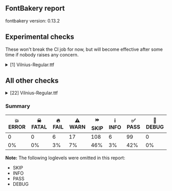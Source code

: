 ## FontBakery report

fontbakery version: 0.13.2





## Experimental checks

These won't break the CI job for now, but will become effective after some time if nobody raises any concern.


<details><summary>[1] Vilnius-Regular.ttf</summary>
<div>
<details>
    <summary>🔥 <b>FAIL</b> Check base characters have non-zero advance width. <a href="https://fontbakery.readthedocs.io/en/stable/fontbakery/checks/universal.html#base-has-width">base_has_width</a></summary>
    <div>







* 🔥 **FAIL** <p>The following glyphs had zero advance width:
- uniE005 (U+E005)</p>
<pre><code>- uniF4E0 (U+F4E0)

- uniF4EE (U+F4EE)

- uniF4EF (U+F4EF)

- uniF4F1 (U+F4F1)

- uniF4F2 (U+F4F2)
</code></pre>
 [code: zero-width-bases]



</div>
</details>
</div>
</details>




## All other checks



<details><summary>[22] Vilnius-Regular.ttf</summary>
<div>
<details>
    <summary>🔥 <b>FAIL</b> Name table records must not have trailing spaces. <a href="https://fontbakery.readthedocs.io/en/stable/fontbakery/checks/universal.html#name-trailing-spaces">name/trailing_spaces</a></summary>
    <div>







* 🔥 **FAIL** <p>Name table record with key = (3, 1, 1033, 19) has trailing spaces that must be removed: ' Выⷣрꙋкᲂва[...]моничᲂвъ .'</p>
 [code: trailing-space]



</div>
</details>

<details>
    <summary>🔥 <b>FAIL</b> Shapes languages in all GF glyphsets. <a href="https://fontbakery.readthedocs.io/en/stable/fontbakery/checks/googlefonts.html#googlefonts-glyphsets-shape-languages">googlefonts/glyphsets/shape_languages</a></summary>
    <div>







* 🔥 **FAIL** <p>GF_Phonetics_SinoExt glyphset:</p>
<table>
<thead>
<tr>
<th align="left">FAIL messages</th>
<th align="left">Languages</th>
</tr>
</thead>
<tbody>
<tr>
<td align="left">Mandatory orthography codepoints:</td>
<td align="left"></td>
</tr>
<tr>
<td align="left">The following base characters are missing from the font: Ҁ, џ, Ꙃ, Џ, ҁ, ꙃ</td>
<td align="left">cu_Cyrl (Church Slavic)</td>
</tr>
<tr>
<td align="left">Mandatory orthography codepoints:</td>
<td align="left"></td>
</tr>
<tr>
<td align="left">The following mark characters are missing from the font: ̧</td>
<td align="left">ca_Latn (Catalan), en_Latn (English), fr_Latn (French), pt_Latn (Portuguese) and sq_Latn (Albanian)</td>
</tr>
<tr>
<td align="left">Mandatory orthography codepoints:</td>
<td align="left"></td>
</tr>
<tr>
<td align="left">The following mark characters are missing from the font: ̌, ̊</td>
<td align="left">cs_Latn (Czech) and fi_Latn (Finnish)</td>
</tr>
<tr>
<td align="left">Mandatory orthography codepoints:</td>
<td align="left"></td>
</tr>
<tr>
<td align="left">The following mark characters are missing from the font: ̊</td>
<td align="left">da_Latn (Danish), nb_Latn (Norwegian Bokmål) and sv_Latn (Swedish)</td>
</tr>
<tr>
<td align="left">Mandatory orthography codepoints:</td>
<td align="left"></td>
</tr>
<tr>
<td align="left">The following base characters are missing from the font: ẞ</td>
<td align="left">de_Latn (German)</td>
</tr>
<tr>
<td align="left">Mandatory orthography codepoints:</td>
<td align="left"></td>
</tr>
<tr>
<td align="left">The following mark characters are missing from the font: ̌</td>
<td align="left">hr_Latn (Croatian) and sk_Latn (Slovak)</td>
</tr>
<tr>
<td align="left">Mandatory orthography codepoints:</td>
<td align="left"></td>
</tr>
<tr>
<td align="left">The following mark characters are missing from the font: ̨</td>
<td align="left">is_Latn (Icelandic) and pl_Latn (Polish)</td>
</tr>
<tr>
<td align="left">Mandatory orthography codepoints:</td>
<td align="left"></td>
</tr>
<tr>
<td align="left">The following mark characters are missing from the font: ̌, ̨</td>
<td align="left">lt_Latn (Lithuanian)</td>
</tr>
<tr>
<td align="left">Mandatory orthography codepoints:</td>
<td align="left"></td>
</tr>
<tr>
<td align="left">The following mark characters are missing from the font: ̧, ̌</td>
<td align="left">lv_Latn (Latvian)</td>
</tr>
<tr>
<td align="left">Mandatory orthography codepoints:</td>
<td align="left"></td>
</tr>
<tr>
<td align="left">Shaper didn't attach acutecomb to J when shaping the text 'ÍJ́'</td>
<td align="left"></td>
</tr>
<tr>
<td align="left">Shaper didn't attach acutecomb to j when shaping the text 'íj́'</td>
<td align="left">nl_Latn (Dutch)</td>
</tr>
<tr>
<td align="left">Mandatory orthography codepoints:</td>
<td align="left"></td>
</tr>
<tr>
<td align="left">The following base characters are missing from the font: Ș, Ț, ț, ș</td>
<td align="left"></td>
</tr>
<tr>
<td align="left">The following mark characters are missing from the font: ̦, ̧</td>
<td align="left">ro_Latn (Romanian)</td>
</tr>
<tr>
<td align="left">Mandatory orthography codepoints:</td>
<td align="left"></td>
</tr>
<tr>
<td align="left">The following mark characters are missing from the font: ̦, ̧</td>
<td align="left">tr_Latn (Turkish)</td>
</tr>
</tbody>
</table>
 [code: failed-language-shaping]



* ⚠️ **WARN** <p>GF_Phonetics_SinoExt glyphset:</p>
<table>
<thead>
<tr>
<th align="left">WARN messages</th>
<th align="left">Languages</th>
</tr>
</thead>
<tbody>
<tr>
<td align="left">Auxiliary orthography codepoints:</td>
<td align="left"></td>
</tr>
<tr>
<td align="left">The following auxiliary characters are missing from the font: Ǧ</td>
<td align="left"></td>
</tr>
<tr>
<td align="left">The following auxiliary characters are missing from the font: Ǥ</td>
<td align="left"></td>
</tr>
<tr>
<td align="left">The following auxiliary characters are missing from the font: Ȟ</td>
<td align="left"></td>
</tr>
<tr>
<td align="left">The following auxiliary characters are missing from the font: Ǩ</td>
<td align="left"></td>
</tr>
<tr>
<td align="left">The following auxiliary characters are missing from the font: Ș</td>
<td align="left"></td>
</tr>
<tr>
<td align="left">The following auxiliary characters are missing from the font: ẞ</td>
<td align="left"></td>
</tr>
<tr>
<td align="left">The following auxiliary characters are missing from the font: Ț</td>
<td align="left"></td>
</tr>
<tr>
<td align="left">The following auxiliary characters are missing from the font: Ʒ</td>
<td align="left"></td>
</tr>
<tr>
<td align="left">The following auxiliary characters are missing from the font: Ǯ</td>
<td align="left"></td>
</tr>
<tr>
<td align="left">The following auxiliary characters are missing from the font: ǧ</td>
<td align="left"></td>
</tr>
<tr>
<td align="left">The following auxiliary characters are missing from the font: ǥ</td>
<td align="left"></td>
</tr>
<tr>
<td align="left">The following auxiliary characters are missing from the font: ȟ</td>
<td align="left"></td>
</tr>
<tr>
<td align="left">The following auxiliary characters are missing from the font: ǩ</td>
<td align="left"></td>
</tr>
<tr>
<td align="left">The following auxiliary characters are missing from the font: ș</td>
<td align="left"></td>
</tr>
<tr>
<td align="left">The following auxiliary characters are missing from the font: ț</td>
<td align="left"></td>
</tr>
<tr>
<td align="left">The following auxiliary characters are missing from the font: ʒ</td>
<td align="left"></td>
</tr>
<tr>
<td align="left">The following auxiliary characters are missing from the font: ǯ</td>
<td align="left">fi_Latn (Finnish)</td>
</tr>
<tr>
<td align="left">Auxiliary orthography codepoints:</td>
<td align="left"></td>
</tr>
<tr>
<td align="left">The following auxiliary characters are missing from the font: ẞ</td>
<td align="left"></td>
</tr>
<tr>
<td align="left">The following auxiliary characters are missing from the font: Ǔ</td>
<td align="left"></td>
</tr>
<tr>
<td align="left">The following auxiliary characters are missing from the font: ǔ</td>
<td align="left">fr_Latn (French)</td>
</tr>
<tr>
<td align="left">Auxiliary orthography codepoints:</td>
<td align="left"></td>
</tr>
<tr>
<td align="left">The following auxiliary characters are missing from the font: ẞ</td>
<td align="left">it_Latn (Italian), pl_Latn (Polish) and tr_Latn (Turkish)</td>
</tr>
<tr>
<td align="left">Auxiliary orthography codepoints:</td>
<td align="left"></td>
</tr>
<tr>
<td align="left">Shaper didn't attach acutecomb to Aogonek when shaping the text 'Ą́'</td>
<td align="left"></td>
</tr>
<tr>
<td align="left">Shaper didn't attach tildecomb to Aogonek when shaping the text 'Ą̃'</td>
<td align="left"></td>
</tr>
<tr>
<td align="left">Shaper didn't attach acutecomb to Eogonek when shaping the text 'Ę́'</td>
<td align="left"></td>
</tr>
<tr>
<td align="left">Shaper didn't attach tildecomb to Eogonek when shaping the text 'Ę̃'</td>
<td align="left"></td>
</tr>
<tr>
<td align="left">Shaper didn't attach acutecomb to Edotaccent when shaping the text 'Ė́'</td>
<td align="left"></td>
</tr>
<tr>
<td align="left">Shaper didn't attach tildecomb to Edotaccent when shaping the text 'Ė̃'</td>
<td align="left"></td>
</tr>
<tr>
<td align="left">Shaper didn't attach acutecomb to Idotaccent when shaping the text 'İ́'</td>
<td align="left"></td>
</tr>
<tr>
<td align="left">Shaper didn't attach acutecomb to Idotaccent when shaping the text 'İ́'</td>
<td align="left"></td>
</tr>
<tr>
<td align="left">Shaper didn't attach gravecomb to Idotaccent when shaping the text 'İ̀'</td>
<td align="left"></td>
</tr>
<tr>
<td align="left">Shaper didn't attach gravecomb to Idotaccent when shaping the text 'İ̀'</td>
<td align="left"></td>
</tr>
<tr>
<td align="left">Shaper didn't attach tildecomb to Idotaccent when shaping the text 'İ̃'</td>
<td align="left"></td>
</tr>
<tr>
<td align="left">Shaper didn't attach tildecomb to Idotaccent when shaping the text 'İ̃'</td>
<td align="left"></td>
</tr>
<tr>
<td align="left">Shaper didn't attach acutecomb to Iogonek when shaping the text 'Į́'</td>
<td align="left"></td>
</tr>
<tr>
<td align="left">Shaper didn't attach uni0307 to Iogonek when shaping the text 'Į̇́'</td>
<td align="left"></td>
</tr>
<tr>
<td align="left">Shaper didn't attach tildecomb to Iogonek when shaping the text 'Į̃'</td>
<td align="left"></td>
</tr>
<tr>
<td align="left">Shaper didn't attach uni0307 to Iogonek when shaping the text 'Į̇̃'</td>
<td align="left"></td>
</tr>
<tr>
<td align="left">Shaper didn't attach tildecomb to J when shaping the text 'J̃'</td>
<td align="left"></td>
</tr>
<tr>
<td align="left">Shaper didn't attach uni0307 to J when shaping the text 'J̇̃'</td>
<td align="left"></td>
</tr>
<tr>
<td align="left">Shaper didn't attach tildecomb to L when shaping the text 'L̃'</td>
<td align="left"></td>
</tr>
<tr>
<td align="left">Shaper didn't attach tildecomb to M when shaping the text 'M̃'</td>
<td align="left"></td>
</tr>
<tr>
<td align="left">Shaper didn't attach tildecomb to R when shaping the text 'R̃'</td>
<td align="left"></td>
</tr>
<tr>
<td align="left">Shaper didn't attach acutecomb to Uogonek when shaping the text 'Ų́'</td>
<td align="left"></td>
</tr>
<tr>
<td align="left">Shaper didn't attach tildecomb to Uogonek when shaping the text 'Ų̃'</td>
<td align="left"></td>
</tr>
<tr>
<td align="left">Shaper didn't attach acutecomb to Umacron when shaping the text 'Ū́'</td>
<td align="left"></td>
</tr>
<tr>
<td align="left">Shaper didn't attach tildecomb to Umacron when shaping the text 'Ū̃'</td>
<td align="left"></td>
</tr>
<tr>
<td align="left">Shaper didn't attach acutecomb to aogonek when shaping the text 'ą́'</td>
<td align="left"></td>
</tr>
<tr>
<td align="left">Shaper didn't attach tildecomb to aogonek when shaping the text 'ą̃'</td>
<td align="left"></td>
</tr>
<tr>
<td align="left">Shaper didn't attach acutecomb to eogonek when shaping the text 'ę́'</td>
<td align="left"></td>
</tr>
<tr>
<td align="left">Shaper didn't attach tildecomb to eogonek when shaping the text 'ę̃'</td>
<td align="left"></td>
</tr>
<tr>
<td align="left">Shaper didn't attach acutecomb to edotaccent when shaping the text 'ė́'</td>
<td align="left"></td>
</tr>
<tr>
<td align="left">Shaper didn't attach tildecomb to edotaccent when shaping the text 'ė̃'</td>
<td align="left"></td>
</tr>
<tr>
<td align="left">Shaper didn't attach uni0307 to i when shaping the text 'i̇́'</td>
<td align="left"></td>
</tr>
<tr>
<td align="left">Shaper didn't attach uni0307 to i when shaping the text 'i̇̀'</td>
<td align="left"></td>
</tr>
<tr>
<td align="left">Shaper didn't attach uni0307 to i when shaping the text 'i̇̃'</td>
<td align="left"></td>
</tr>
<tr>
<td align="left">Shaper didn't attach acutecomb to iogonek when shaping the text 'į́'</td>
<td align="left"></td>
</tr>
<tr>
<td align="left">Shaper didn't attach uni0307 to iogonek when shaping the text 'į̇́'</td>
<td align="left"></td>
</tr>
<tr>
<td align="left">Shaper didn't attach tildecomb to iogonek when shaping the text 'į̃'</td>
<td align="left"></td>
</tr>
<tr>
<td align="left">Shaper didn't attach uni0307 to iogonek when shaping the text 'į̇̃'</td>
<td align="left"></td>
</tr>
<tr>
<td align="left">Shaper didn't attach tildecomb to j when shaping the text 'j̃'</td>
<td align="left"></td>
</tr>
<tr>
<td align="left">Shaper didn't attach uni0307 to j when shaping the text 'j̇̃'</td>
<td align="left"></td>
</tr>
<tr>
<td align="left">Shaper didn't attach tildecomb to l when shaping the text 'l̃'</td>
<td align="left"></td>
</tr>
<tr>
<td align="left">Shaper didn't attach tildecomb to m when shaping the text 'm̃'</td>
<td align="left"></td>
</tr>
<tr>
<td align="left">Shaper didn't attach tildecomb to r when shaping the text 'r̃'</td>
<td align="left"></td>
</tr>
<tr>
<td align="left">Shaper didn't attach acutecomb to uogonek when shaping the text 'ų́'</td>
<td align="left"></td>
</tr>
<tr>
<td align="left">Shaper didn't attach tildecomb to uogonek when shaping the text 'ų̃'</td>
<td align="left"></td>
</tr>
<tr>
<td align="left">Shaper didn't attach acutecomb to umacron when shaping the text 'ū́'</td>
<td align="left"></td>
</tr>
<tr>
<td align="left">Shaper didn't attach tildecomb to umacron when shaping the text 'ū̃'</td>
<td align="left">lt_Latn (Lithuanian)</td>
</tr>
<tr>
<td align="left">Auxiliary orthography codepoints:</td>
<td align="left"></td>
</tr>
<tr>
<td align="left">The following auxiliary characters are missing from the font: Ǎ</td>
<td align="left"></td>
</tr>
<tr>
<td align="left">The following auxiliary characters are missing from the font: ǎ</td>
<td align="left">nb_Latn (Norwegian Bokmål)</td>
</tr>
</tbody>
</table>
 [code: warning-language-shaping]



</div>
</details>

<details>
    <summary>🔥 <b>FAIL</b> Check license file has good copyright string. <a href="https://fontbakery.readthedocs.io/en/stable/fontbakery/checks/googlefonts.html#googlefonts-license-OFL-copyright">googlefonts/license/OFL_copyright</a></summary>
    <div>







* 🔥 **FAIL** <p>First line in license file is:</p>
<p>&quot;copyright 20** the my font project authors (<a href="https://github.com/googlefonts/googlefonts-project-template">https://github.com/googlefonts/googlefonts-project-template</a>)&quot;</p>
<p>which does not match the expected format, similar to:</p>
<p>&quot;Copyright 2022 The Familyname Project Authors (git url)&quot;</p>
 [code: bad-format]



</div>
</details>

<details>
    <summary>🔥 <b>FAIL</b> Check copyright namerecords match license file. <a href="https://fontbakery.readthedocs.io/en/stable/fontbakery/checks/googlefonts.html#googlefonts-name-license">googlefonts/name/license</a></summary>
    <div>







* 🔥 **FAIL** <p>Font lacks NameID 13 (LICENSE DESCRIPTION). A proper licensing entry must be set.</p>
 [code: missing]



</div>
</details>

<details>
    <summary>🔥 <b>FAIL</b> Check Google Fonts glyph coverage. <a href="https://fontbakery.readthedocs.io/en/stable/fontbakery/checks/googlefonts.html#googlefonts-glyph-coverage">googlefonts/glyph_coverage</a></summary>
    <div>







* 🔥 **FAIL** <p>Missing required codepoints:</p>
<pre><code>- 0x0218 (LATIN CAPITAL LETTER S WITH COMMA BELOW)


- 0x0219 (LATIN SMALL LETTER S WITH COMMA BELOW)


- 0x021A (LATIN CAPITAL LETTER T WITH COMMA BELOW)


- 0x021B (LATIN SMALL LETTER T WITH COMMA BELOW)


- 0x0237 (LATIN SMALL LETTER DOTLESS J)


- 0x02C7 (CARON)


- 0x02D8 (BREVE)


- 0x02D9 (DOT ABOVE)


- 0x02DB (OGONEK)


- 0x02DD (DOUBLE ACUTE ACCENT)


- 0x030A (COMBINING RING ABOVE)


- 0x030C (COMBINING CARON)


- 0x0326 (COMBINING COMMA BELOW)


- 0x0327 (COMBINING CEDILLA)


- 0x0328 (COMBINING OGONEK)


- 0x1E80 (LATIN CAPITAL LETTER W WITH GRAVE)


- 0x1E81 (LATIN SMALL LETTER W WITH GRAVE)


- 0x1E82 (LATIN CAPITAL LETTER W WITH ACUTE)


- 0x1E83 (LATIN SMALL LETTER W WITH ACUTE)


- 0x1E84 (LATIN CAPITAL LETTER W WITH DIAERESIS)


- 0x1E85 (LATIN SMALL LETTER W WITH DIAERESIS)


- 0x1E9E (LATIN CAPITAL LETTER SHARP S)


- 0x1EF2 (LATIN CAPITAL LETTER Y WITH GRAVE)


- 0x1EF3 (LATIN SMALL LETTER Y WITH GRAVE)


- 0x2122 (TRADE MARK SIGN)
</code></pre>
 [code: missing-codepoints]



</div>
</details>

<details>
    <summary>⚠️ <b>WARN</b> Check mark characters are in GDEF mark glyph class. <a href="https://fontbakery.readthedocs.io/en/stable/fontbakery/checks/opentype.html#opentype-gdef-mark-chars">opentype/gdef_mark_chars</a></summary>
    <div>







* ⚠️ **WARN** <p>The following mark characters could be in the GDEF mark glyph class:
uni034F (U+034F)</p>
 [code: mark-chars]



</div>
</details>

<details>
    <summary>⚠️ <b>WARN</b> Check glyphs in mark glyph class are non-spacing. <a href="https://fontbakery.readthedocs.io/en/stable/fontbakery/checks/opentype.html#opentype-gdef-spacing-marks">opentype/gdef_spacing_marks</a></summary>
    <div>







* ⚠️ **WARN** <p>The following glyphs seem to be spacing (because they have width &gt; 0 on the hmtx table) so they may be in the GDEF mark glyph class by mistake, or they should have zero width instead:
uni030B (U+030B), uni0485 (U+0485), uni0486 (U+0486), uni0488 (U+0488), uni0489 (U+0489), uni20DD (U+20DD), uni2DE3 (U+2DE3), uni2DE4 (U+2DE4), uni2DE5 (U+2DE5), uni2DE8 (U+2DE8), uni2DEE (U+2DEE), uni2DEF (U+2DEF), uni2DF9 (U+2DF9), uni2DFA (U+2DFA), uni2DFB (U+2DFB), uni2DFC (U+2DFC), uniA670 (U+A670), uniA671 (U+A671), uniA672 (U+A672), uniE001 (U+E001), uniE003 (U+E003), uniF4E1 (U+F4E1), uniF4E2 (U+F4E2), uniF4E3 (U+F4E3), uniF4E4 (U+F4E4), uniF4E5 (U+F4E5), uniF4E6 (U+F4E6), uniF4E7 (U+F4E7), uniF4E8 (U+F4E8), uniF4E9 (U+F4E9), uniF4EA (U+F4EA), uniF4EB (U+F4EB), uniF4EC (U+F4EC), uniF4ED (U+F4ED) and uniF4F0 (U+F4F0)</p>
 [code: spacing-mark-glyphs]



</div>
</details>

<details>
    <summary>⚠️ <b>WARN</b> Check accent of Lcaron, dcaron, lcaron, tcaron <a href="https://fontbakery.readthedocs.io/en/stable/fontbakery/checks/universal.html#alt-caron">alt_caron</a></summary>
    <div>









* ⚠️ **WARN** <p>Lcaron is decomposed and therefore could not be checked. Please check manually.</p>
 [code: decomposed-outline]



* ⚠️ **WARN** <p>dcaron is decomposed and therefore could not be checked. Please check manually.</p>
 [code: decomposed-outline]



* ⚠️ **WARN** <p>lcaron is decomposed and therefore could not be checked. Please check manually.</p>
 [code: decomposed-outline]



* ⚠️ **WARN** <p>tcaron is decomposed and therefore could not be checked. Please check manually.</p>
 [code: decomposed-outline]



</div>
</details>

<details>
    <summary>⚠️ <b>WARN</b> Check if uppercase glyphs are vertically centered. <a href="https://fontbakery.readthedocs.io/en/stable/fontbakery/checks/universal.html#caps-vertically-centered">caps_vertically_centered</a></summary>
    <div>







* ⚠️ **WARN** <p>Uppercase glyphs are not vertically centered in the em box.</p>
 [code: vertical-metrics-not-centered]



</div>
</details>

<details>
    <summary>⚠️ <b>WARN</b> Check if each glyph has the recommended amount of contours. <a href="https://fontbakery.readthedocs.io/en/stable/fontbakery/checks/universal.html#contour-count">contour_count</a></summary>
    <div>







* ⚠️ **WARN** <p>This check inspects the glyph outlines and detects the total number of contours in each of them. The expected values are infered from the typical ammounts of contours observed in a large collection of reference font families. The divergences listed below may simply indicate a significantly different design on some of your glyphs. On the other hand, some of these may flag actual bugs in the font such as glyphs mapped to an incorrect codepoint. Please consider reviewing the design and codepoint assignment of these to make sure they are correct.</p>
<p>The following glyphs do not have the recommended number of contours:</p>
<pre><code>- Glyph name: uni0000	Contours detected: 5	Expected: 0

- Glyph name: asterisk	Contours detected: 2	Expected: 1 or 4

- Glyph name: uni0435	Contours detected: 1	Expected: 2

- Glyph name: uni0436	Contours detected: 2	Expected: 1

- Glyph name: uni043A	Contours detected: 2	Expected: 1

- Glyph name: uni0450	Contours detected: 2	Expected: 3

- Glyph name: afii10071	Contours detected: 3	Expected: 4

- Glyph name: uni0456	Contours detected: 1	Expected: 2

- Glyph name: afii10109	Contours detected: 3	Expected: 2

- Glyph name: uni046E	Contours detected: 1	Expected: 2

- Glyph name: uni046F	Contours detected: 1	Expected: 2

- Glyph name: uni0473	Contours detected: 2	Expected: 3

- Glyph name: uni0488	Contours detected: 12	Expected: 8

- Glyph name: uni0489	Contours detected: 12	Expected: 8

- Glyph name: uni25CC	Contours detected: 8	Expected: 16 or 12

- Glyph name: asterisk	Contours detected: 2	Expected: 1 or 4

- Glyph name: uni0435	Contours detected: 1	Expected: 2

- Glyph name: uni0436	Contours detected: 2	Expected: 1

- Glyph name: uni043A	Contours detected: 2	Expected: 1

- Glyph name: uni0450	Contours detected: 2	Expected: 3

- Glyph name: uni0456	Contours detected: 1	Expected: 2

- Glyph name: uni046E	Contours detected: 1	Expected: 2

- Glyph name: uni046F	Contours detected: 1	Expected: 2

- Glyph name: uni0473	Contours detected: 2	Expected: 3

- Glyph name: uni0488	Contours detected: 12	Expected: 8

- Glyph name: uni0489	Contours detected: 12	Expected: 8

- Glyph name: uni25CC	Contours detected: 8	Expected: 16 or 12
</code></pre>
 [code: contour-count]



</div>
</details>

<details>
    <summary>⚠️ <b>WARN</b> Does GPOS table have kerning information? This check skips monospaced fonts as defined by post.isFixedPitch value <a href="https://fontbakery.readthedocs.io/en/stable/fontbakery/checks/universal.html#gpos-kerning-info">gpos_kerning_info</a></summary>
    <div>







* ⚠️ **WARN** <p>GPOS table lacks kerning information.</p>
 [code: lacks-kern-info]



</div>
</details>

<details>
    <summary>⚠️ <b>WARN</b> Check math signs have the same width. <a href="https://fontbakery.readthedocs.io/en/stable/fontbakery/checks/universal.html#math-signs-width">math_signs_width</a></summary>
    <div>







* ⚠️ **WARN** <p>The most common width is 579 among a set of 6 math glyphs.
The following math glyphs have a different width, though:</p>
<p>Width = 552:
less, greater</p>
<p>Width = 378:
minus</p>
<p>Width = 649:
uni223B, similar, uni223D, uni223E</p>
 [code: width-outliers]



</div>
</details>

<details>
    <summary>⚠️ <b>WARN</b> Does the font contain a soft hyphen? <a href="https://fontbakery.readthedocs.io/en/stable/fontbakery/checks/universal.html#soft-hyphen">soft_hyphen</a></summary>
    <div>







* ⚠️ **WARN** <p>This font has a 'Soft Hyphen' character.</p>
 [code: softhyphen]



</div>
</details>

<details>
    <summary>⚠️ <b>WARN</b> Validate size, and resolution of article images, and ensure article page has minimum length and includes visual assets. <a href="https://fontbakery.readthedocs.io/en/stable/fontbakery/checks/googlefonts.html#googlefonts-article-images">googlefonts/article/images</a></summary>
    <div>







* ⚠️ **WARN** <p>Family metadata at fonts/ttf does not have an article.</p>
 [code: lacks-article]



</div>
</details>

<details>
    <summary>⚠️ <b>WARN</b> Check for codepoints not covered by METADATA subsets. <a href="https://fontbakery.readthedocs.io/en/stable/fontbakery/checks/googlefonts.html#googlefonts-metadata-unreachable-subsetting">googlefonts/metadata/unreachable_subsetting</a></summary>
    <div>







* ⚠️ **WARN** <p>The following codepoints supported by the font are not covered by
any subsets defined in the font's metadata file, and will never
be served. You can solve this by either manually adding additional
subset declarations to METADATA.pb, or by editing the glyphset
definitions.</p>
<ul>
<li>U+007F : try adding symbols</li>
<li>U+0302 COMBINING CIRCUMFLEX ACCENT: try adding one of: math, tifinagh, cherokee, coptic</li>
<li>U+0305 COMBINING OVERLINE: try adding one of: elbasan, glagolitic, coptic, gothic, math</li>
<li>U+0306 COMBINING BREVE: try adding one of: tifinagh, old-permic</li>
<li>U+0307 COMBINING DOT ABOVE: try adding one of: malayalam, canadian-aboriginal, syriac, tai-le, tifinagh, coptic, hebrew, duployan, math, old-permic, todhri</li>
<li>U+030B COMBINING DOUBLE ACUTE ACCENT: try adding one of: cherokee, osage</li>
<li>U+030F COMBINING DOUBLE GRAVE ACCENT: not included in any glyphset definition</li>
<li>U+0311 COMBINING INVERTED BREVE: try adding one of: todhri, coptic</li>
<li>U+033E COMBINING VERTICAL TILDE: not included in any glyphset definition</li>
<li>U+034F COMBINING GRAPHEME JOINER: not included in any glyphset definition</li>
<li>U+037E GREEK QUESTION MARK: try adding greek</li>
<li>U+0387 GREEK ANO TELEIA: try adding greek</li>
<li>U+1DC0 COMBINING DOTTED GRAVE ACCENT: not included in any glyphset definition</li>
<li>U+1DC1 COMBINING DOTTED ACUTE ACCENT: not included in any glyphset definition</li>
<li>U+2000 EN QUAD: try adding symbols2</li>
<li>U+2001 EM QUAD: try adding symbols2</li>
<li>U+2003 EM SPACE: try adding nushu</li>
<li>U+2004 THREE-PER-EM SPACE: try adding symbols2</li>
<li>U+2005 FOUR-PER-EM SPACE: try adding symbols2</li>
<li>U+2006 SIX-PER-EM SPACE: try adding symbols2</li>
<li>U+2007 FIGURE SPACE: try adding symbols2</li>
<li>U+2008 PUNCTUATION SPACE: try adding symbols2</li>
<li>U+200A HAIR SPACE: try adding symbols2</li>
<li>U+200C ZERO WIDTH NON-JOINER: try adding one of: takri, tai-tham, syriac, manichaean, meetei-mayek, tifinagh, khmer, new-tai-lue, gunjala-gondi, buginese, nko, saurashtra, siddham, newa, thai, tagbanwa, tagalog, arabic, limbu, malayalam, sharada, bengali, psalter-pahlavi, duployan, kaithi, bhaiksuki, pahawh-hmong, modi, syloti-nagri, tibetan, gujarati, sogdian, hanunoo, chakma, grantha, myanmar, mahajani, oriya, gurmukhi, cham, avestan, rejang, sundanese, lepcha, lao, mandaic, tai-le, mongolian, masaram-gondi, buhid, balinese, dogra, kharoshthi, phags-pa, zanabazar-square, batak, devanagari, kannada, hatran, yi, tamil, hebrew, sinhala, brahmi, khojki, telugu, khudawadi, warang-citi, javanese, kayah-li, thaana, hanifi-rohingya, tirhuta, tai-viet</li>
<li>U+200D ZERO WIDTH JOINER: try adding one of: takri, tai-tham, syriac, manichaean, meetei-mayek, tifinagh, khmer, new-tai-lue, gunjala-gondi, buginese, nko, saurashtra, siddham, newa, thai, tagbanwa, tagalog, arabic, limbu, malayalam, sharada, bengali, psalter-pahlavi, duployan, kaithi, bhaiksuki, pahawh-hmong, modi, syloti-nagri, tibetan, gujarati, sogdian, hanunoo, chakma, grantha, myanmar, mahajani, oriya, gurmukhi, cham, avestan, rejang, sundanese, lepcha, lao, mandaic, tai-le, mongolian, masaram-gondi, buhid, balinese, dogra, kharoshthi, phags-pa, zanabazar-square, batak, devanagari, kannada, yi, tamil, hebrew, sinhala, brahmi, khojki, telugu, khudawadi, warang-citi, javanese, kayah-li, old-hungarian, hanifi-rohingya, tirhuta, thaana, tai-viet</li>
<li>U+200E LEFT-TO-RIGHT MARK: try adding one of: arabic, syriac, hebrew, nko, thaana, phags-pa</li>
<li>U+200F RIGHT-TO-LEFT MARK: try adding one of: syriac, hebrew, nko, thaana, phags-pa</li>
<li>U+2010 HYPHEN: try adding one of: arabic, yi, cham, sundanese, armenian, coptic, hebrew, sora-sompeng, kaithi, kayah-li, lisu, syloti-nagri, kharoshthi</li>
<li>U+2011 NON-BREAKING HYPHEN: try adding one of: syloti-nagri, arabic, yi</li>
<li>U+2012 FIGURE DASH: not included in any glyphset definition</li>
<li>U+2021 DOUBLE DAGGER: try adding adlam</li>
<li>U+2024 ONE DOT LEADER: try adding armenian</li>
<li>U+2025 TWO DOT LEADER: try adding phags-pa</li>
<li>U+2027 HYPHENATION POINT: not included in any glyphset definition</li>
<li>U+202F NARROW NO-BREAK SPACE: try adding one of: phags-pa, mongolian, yi</li>
<li>U+203B REFERENCE MARK: not included in any glyphset definition</li>
<li>U+2060 WORD JOINER: not included in any glyphset definition</li>
<li>U+2074 SUPERSCRIPT FOUR: try adding math</li>
<li>U+20DD COMBINING ENCLOSING CIRCLE: try adding symbols</li>
<li>U+223B HOMOTHETIC: try adding math</li>
<li>U+223C TILDE OPERATOR: try adding math</li>
<li>U+223D REVERSED TILDE: try adding math</li>
<li>U+223E INVERTED LAZY S: try adding math</li>
<li>U+25CC DOTTED CIRCLE: try adding one of: syriac, meetei-mayek, tifinagh, new-tai-lue, gunjala-gondi, wancho, saurashtra, siddham, soyombo, thai, tagbanwa, tagalog, bhaiksuki, pahawh-hmong, tibetan, hanunoo, mahajani, gurmukhi, cham, coptic, masaram-gondi, adlam, devanagari, tirhuta, music, takri, nko, elbasan, limbu, ahom, modi, gujarati, caucasian-albanian, rejang, sundanese, lao, mongolian, kharoshthi, kannada, tamil, armenian, khojki, warang-citi, old-permic, thaana, manichaean, khmer, mende-kikakui, newa, canadian-aboriginal, sharada, bengali, kaithi, syloti-nagri, sogdian, miao, tai-le, phags-pa, buhid, dogra, batak, sinhala, brahmi, symbols, javanese, kayah-li, tai-tham, buginese, malayalam, marchen, osage, psalter-pahlavi, duployan, chakma, grantha, myanmar, oriya, lepcha, bassa-vah, mandaic, math, balinese, zanabazar-square, yi, hebrew, telugu, khudawadi, hanifi-rohingya, tai-viet</li>
<li>U+25EF LARGE CIRCLE: try adding symbols</li>
<li>U+2626 ORTHODOX CROSS: try adding symbols</li>
<li>U+2720 MALTESE CROSS: try adding symbols</li>
<li>U+2E2F VERTICAL TILDE: not included in any glyphset definition</li>
<li>U+2E34 RAISED COMMA: try adding coptic</li>
<li>U+2E43 DASH WITH LEFT UPTURN: try adding glagolitic</li>
<li>U+E001 : not included in any glyphset definition</li>
<li>U+E003 : not included in any glyphset definition</li>
<li>U+E005 : not included in any glyphset definition</li>
<li>U+E0E0 : not included in any glyphset definition</li>
<li>U+E0E1 : not included in any glyphset definition</li>
<li>U+E0E2 : not included in any glyphset definition</li>
<li>U+E0E3 : not included in any glyphset definition</li>
<li>U+E0E4 : not included in any glyphset definition</li>
<li>U+E0E5 : not included in any glyphset definition</li>
<li>U+E0E6 : not included in any glyphset definition</li>
<li>U+E0E7 : not included in any glyphset definition</li>
<li>U+E0E8 : not included in any glyphset definition</li>
<li>U+E0E9 : not included in any glyphset definition</li>
<li>U+E0EA : not included in any glyphset definition</li>
<li>U+E0EB : not included in any glyphset definition</li>
<li>U+E0EC : not included in any glyphset definition</li>
<li>U+E0ED : not included in any glyphset definition</li>
<li>U+E0EE : not included in any glyphset definition</li>
<li>U+E0EF : not included in any glyphset definition</li>
<li>U+E0F0 : not included in any glyphset definition</li>
<li>U+E381 : not included in any glyphset definition</li>
<li>U+E383 : not included in any glyphset definition</li>
<li>U+E405 : not included in any glyphset definition</li>
<li>U+E612 : not included in any glyphset definition</li>
<li>U+E714 : not included in any glyphset definition</li>
<li>U+E800 : not included in any glyphset definition</li>
<li>U+E814 : not included in any glyphset definition</li>
<li>U+E8E5 : not included in any glyphset definition</li>
<li>U+E8E8 : not included in any glyphset definition</li>
<li>U+E8E9 : not included in any glyphset definition</li>
<li>U+E8EA : not included in any glyphset definition</li>
<li>U+E8EB : not included in any glyphset definition</li>
<li>U+E8ED : not included in any glyphset definition</li>
<li>U+E8F0 : not included in any glyphset definition</li>
<li>U+E900 : not included in any glyphset definition</li>
<li>U+E901 : not included in any glyphset definition</li>
<li>U+E902 : not included in any glyphset definition</li>
<li>U+E904 : not included in any glyphset definition</li>
<li>U+E906 : not included in any glyphset definition</li>
<li>U+E907 : not included in any glyphset definition</li>
<li>U+E90C : not included in any glyphset definition</li>
<li>U+E90D : not included in any glyphset definition</li>
<li>U+E90E : not included in any glyphset definition</li>
<li>U+E920 : not included in any glyphset definition</li>
<li>U+E921 : not included in any glyphset definition</li>
<li>U+E922 : not included in any glyphset definition</li>
<li>U+E923 : not included in any glyphset definition</li>
<li>U+E924 : not included in any glyphset definition</li>
<li>U+E925 : not included in any glyphset definition</li>
<li>U+E926 : not included in any glyphset definition</li>
<li>U+E92A : not included in any glyphset definition</li>
<li>U+E92B : not included in any glyphset definition</li>
<li>U+E930 : not included in any glyphset definition</li>
<li>U+E931 : not included in any glyphset definition</li>
<li>U+F4E0 : not included in any glyphset definition</li>
<li>U+F4E1 : not included in any glyphset definition</li>
<li>U+F4E2 : not included in any glyphset definition</li>
<li>U+F4E3 : not included in any glyphset definition</li>
<li>U+F4E4 : not included in any glyphset definition</li>
<li>U+F4E5 : not included in any glyphset definition</li>
<li>U+F4E6 : not included in any glyphset definition</li>
<li>U+F4E7 : not included in any glyphset definition</li>
<li>U+F4E8 : not included in any glyphset definition</li>
<li>U+F4E9 : not included in any glyphset definition</li>
<li>U+F4EA : not included in any glyphset definition</li>
<li>U+F4EB : not included in any glyphset definition</li>
<li>U+F4EC : not included in any glyphset definition</li>
<li>U+F4ED : not included in any glyphset definition</li>
<li>U+F4EE : not included in any glyphset definition</li>
<li>U+F4EF : not included in any glyphset definition</li>
<li>U+F4F0 : not included in any glyphset definition</li>
<li>U+F4F1 : not included in any glyphset definition</li>
<li>U+F4F2 : not included in any glyphset definition</li>
<li>U+FB00 LATIN SMALL LIGATURE FF: not included in any glyphset definition</li>
<li>U+FB01 LATIN SMALL LIGATURE FI: not included in any glyphset definition</li>
<li>U+FB02 LATIN SMALL LIGATURE FL: not included in any glyphset definition</li>
<li>U+FB03 LATIN SMALL LIGATURE FFI: not included in any glyphset definition</li>
<li>U+FB04 LATIN SMALL LIGATURE FFL: not included in any glyphset definition</li>
<li>U+FB05 LATIN SMALL LIGATURE LONG S T: not included in any glyphset definition</li>
<li>U+FB06 LATIN SMALL LIGATURE ST: not included in any glyphset definition</li>
<li>U+1F311 NEW MOON SYMBOL: not included in any glyphset definition</li>
<li>U+1F312 WAXING CRESCENT MOON SYMBOL: not included in any glyphset definition</li>
<li>U+1F313 FIRST QUARTER MOON SYMBOL: not included in any glyphset definition</li>
<li>U+1F314 WAXING GIBBOUS MOON SYMBOL: not included in any glyphset definition</li>
<li>U+1F315 FULL MOON SYMBOL: try adding symbols</li>
<li>U+1F316 WANING GIBBOUS MOON SYMBOL: not included in any glyphset definition</li>
<li>U+1F317 LAST QUARTER MOON SYMBOL: not included in any glyphset definition</li>
<li>U+1F318 WANING CRESCENT MOON SYMBOL: not included in any glyphset definition</li>
<li>U+1F319 CRESCENT MOON: not included in any glyphset definition</li>
<li>U+1F347 GRAPES: not included in any glyphset definition</li>
<li>U+1F377 WINE GLASS: not included in any glyphset definition</li>
<li>U+1F41F FISH: try adding symbols</li>
<li>U+1F540 CIRCLED CROSS POMMEE: try adding symbols</li>
<li>U+1F541 CROSS POMMEE WITH HALF-CIRCLE BELOW: try adding symbols</li>
<li>U+1F542 CROSS POMMEE: try adding symbols</li>
<li>U+1F543 NOTCHED LEFT SEMICIRCLE WITH THREE DOTS: try adding symbols</li>
<li>U+1F544 NOTCHED RIGHT SEMICIRCLE WITH THREE DOTS: try adding symbols</li>
<li>U+1F545 SYMBOL FOR MARKS CHAPTER: try adding symbols</li>
<li>U+F0022 : not included in any glyphset definition</li>
<li>U+F0023 : not included in any glyphset definition</li>
<li>U+F0025 : not included in any glyphset definition</li>
<li>U+F0027 : not included in any glyphset definition</li>
<li>U+F0120 : not included in any glyphset definition</li>
<li>U+F0121 : not included in any glyphset definition</li>
<li>U+F0122 : not included in any glyphset definition</li>
<li>U+F0123 : not included in any glyphset definition</li>
</ul>
<p>Or you can add the above codepoints to one of the subsets supported by the font: <code>cyrillic</code>, <code>cyrillic-ext</code>, <code>latin</code>, <code>latin-ext</code></p>
 [code: unreachable-subsetting]



</div>
</details>

<details>
    <summary>⚠️ <b>WARN</b> Ensure soft_dotted characters lose their dot when combined with marks that replace the dot. <a href="https://fontbakery.readthedocs.io/en/stable/fontbakery/checks/universal.html#soft-dotted">soft_dotted</a></summary>
    <div>







* ⚠️ **WARN** <p>The dot of soft dotted characters used in orthographies <em>must</em> disappear in the following strings: i̋ j̀ j́ j̃ j̄ j̈ j̑ į̀ į́ į̂ į̃ į̄</p>
<p>The dot of soft dotted characters <em>should</em> disappear in other cases, for example: i̅ i̇ ȉ ȋ i̾ i҃ i҄ i҅ i҆ i҇ i᷀ i᷁ iⷠ iⷡ iⷢ iⷣ iⷤ iⷥ iⷦ iⷧ</p>
 [code: soft-dotted]



</div>
</details>

<details>
    <summary>⚠️ <b>WARN</b> Do any segments have colinear vectors? <a href="https://fontbakery.readthedocs.io/en/stable/fontbakery/checks/universal.html#outline-colinear-vectors">outline_colinear_vectors</a></summary>
    <div>







* ⚠️ **WARN** <p>The following glyphs have colinear vectors:</p>
<pre><code>* exclam (U+0021): L&lt;&lt;70.0,424.0&gt;--&lt;66.0,457.0&gt;&gt; -&gt; L&lt;&lt;66.0,457.0&gt;--&lt;60.0,491.0&gt;&gt;

* uF0025 (U+F0025): L&lt;&lt;-226.0,689.0&gt;--&lt;-244.0,729.0&gt;&gt; -&gt; L&lt;&lt;-244.0,729.0&gt;--&lt;-265.0,769.0&gt;&gt;

* uF0025 (U+F0025): L&lt;&lt;-384.0,947.0&gt;--&lt;-406.0,945.0&gt;&gt; -&gt; L&lt;&lt;-406.0,945.0&gt;--&lt;-427.0,942.0&gt;&gt;

* uni0412 (U+0412): L&lt;&lt;271.0,178.0&gt;--&lt;271.0,177.0&gt;&gt; -&gt; L&lt;&lt;271.0,177.0&gt;--&lt;270.0,97.0&gt;&gt;

* uni042F (U+042F): L&lt;&lt;379.0,97.0&gt;--&lt;381.0,177.0&gt;&gt; -&gt; L&lt;&lt;381.0,177.0&gt;--&lt;381.0,178.0&gt;&gt;

* uni0487 (U+0487): L&lt;&lt;-336.0,847.0&gt;--&lt;-299.0,869.0&gt;&gt; -&gt; L&lt;&lt;-299.0,869.0&gt;--&lt;-262.0,887.0&gt;&gt;

* uni2DF9 (U+2DF9): L&lt;&lt;-124.0,924.0&gt;--&lt;-114.0,945.0&gt;&gt; -&gt; L&lt;&lt;-114.0,945.0&gt;--&lt;-101.0,968.0&gt;&gt;
</code></pre>
 [code: found-colinear-vectors]



</div>
</details>

<details>
    <summary>⚠️ <b>WARN</b> Do outlines contain any jaggy segments? <a href="https://fontbakery.readthedocs.io/en/stable/fontbakery/checks/universal.html#outline-jaggy-segments">outline_jaggy_segments</a></summary>
    <div>







* ⚠️ **WARN** <p>The following glyphs have jaggy segments:</p>
<pre><code>* afii10058 (U+0409): B&lt;&lt;562.0,39.0&gt;-&lt;549.0,62.0&gt;-&lt;543.0,94.0&gt;&gt;/L&lt;&lt;543.0,94.0&gt;--&lt;535.0,-430.0&gt;&gt; = 11.494332047276455

* afii10058 (U+0409): L&lt;&lt;403.0,-430.0&gt;--&lt;418.0,105.0&gt;&gt;/B&lt;&lt;418.0,105.0&gt;-&lt;412.0,80.0&gt;-&lt;401.0,57.0&gt;&gt; = 11.889730291513542

* u1F312 (U+1F312): B&lt;&lt;468.0,49.0&gt;-&lt;442.0,33.0&gt;-&lt;425.0,33.0&gt;&gt;/B&lt;&lt;425.0,33.0&gt;-&lt;432.0,32.0&gt;-&lt;435.0,32.0&gt;&gt; = 8.13010235415596

* u1F318 (U+1F318): B&lt;&lt;376.5,763.0&gt;-&lt;384.0,766.0&gt;-&lt;393.0,768.0&gt;&gt;/L&lt;&lt;393.0,768.0&gt;--&lt;379.0,768.0&gt;&gt; = 12.528807709151492

* u1F377 (U+1F377): B&lt;&lt;466.5,415.5&gt;-&lt;489.0,424.0&gt;-&lt;507.0,431.0&gt;&gt;/B&lt;&lt;507.0,431.0&gt;-&lt;499.0,430.0&gt;-&lt;487.5,430.0&gt;&gt; = 14.12548915823142

* u1F41F (U+1F41F): B&lt;&lt;516.0,308.0&gt;-&lt;543.0,314.0&gt;-&lt;730.0,332.0&gt;&gt;/B&lt;&lt;730.0,332.0&gt;-&lt;702.0,336.0&gt;-&lt;675.5,337.5&gt;&gt; = 13.62826507913694

* u1F41F (U+1F41F): L&lt;&lt;833.0,445.0&gt;--&lt;914.0,405.0&gt;&gt;/B&lt;&lt;914.0,405.0&gt;-&lt;900.0,416.0&gt;-&lt;900.0,434.0&gt;&gt; = 11.875815566048908

* uni0410 (U+0410): L&lt;&lt;363.0,-35.0&gt;--&lt;357.0,249.0&gt;&gt;/B&lt;&lt;357.0,249.0&gt;-&lt;354.0,234.0&gt;-&lt;348.0,219.0&gt;&gt; = 12.520226642941422

* uni0414 (U+0414): L&lt;&lt;397.0,-430.0&gt;--&lt;387.0,26.0&gt;&gt;/B&lt;&lt;387.0,26.0&gt;-&lt;380.0,-22.0&gt;-&lt;369.0,-70.0&gt;&gt; = 9.553429998793161

* uni041B (U+041B): L&lt;&lt;402.0,-430.0&gt;--&lt;389.0,169.0&gt;&gt;/B&lt;&lt;389.0,169.0&gt;-&lt;388.0,164.0&gt;-&lt;387.0,159.5&gt;&gt; = 12.553218321682799

* uni041C (U+041C): B&lt;&lt;381.0,84.5&gt;-&lt;377.0,128.0&gt;-&lt;377.0,172.0&gt;&gt;/B&lt;&lt;377.0,172.0&gt;-&lt;346.0,19.0&gt;-&lt;312.0,-131.5&gt;&gt; = 11.453891416092194

* uni041C (U+041C): L&lt;&lt;766.0,113.0&gt;--&lt;754.0,172.0&gt;&gt;/B&lt;&lt;754.0,172.0&gt;-&lt;754.0,76.0&gt;-&lt;742.5,-6.0&gt;&gt; = 11.496563017585768

* uni043B (U+043B): B&lt;&lt;238.0,206.5&gt;-&lt;233.0,248.0&gt;-&lt;228.0,290.0&gt;&gt;/B&lt;&lt;228.0,290.0&gt;-&lt;227.0,282.0&gt;-&lt;222.5,270.0&gt;&gt; = 13.913990923340561

* uni0470 (U+0470): L&lt;&lt;449.0,284.0&gt;--&lt;449.0,-273.0&gt;&gt;/L&lt;&lt;449.0,-273.0&gt;--&lt;558.0,346.0&gt;&gt; = 9.98685693437503

* uni2DFA (U+2DFA): B&lt;&lt;-105.0,901.0&gt;-&lt;-105.0,898.0&gt;-&lt;-106.0,898.0&gt;&gt;/L&lt;&lt;-106.0,898.0&gt;--&lt;84.0,899.0&gt;&gt; = 0.30155394986727113
</code></pre>
 [code: found-jaggy-segments]



</div>
</details>

<details>
    <summary>⚠️ <b>WARN</b> Do outlines contain any semi-vertical or semi-horizontal lines? <a href="https://fontbakery.readthedocs.io/en/stable/fontbakery/checks/universal.html#outline-semi-vertical">outline_semi_vertical</a></summary>
    <div>







* ⚠️ **WARN** <p>The following glyphs have semi-vertical/semi-horizontal lines:</p>
<pre><code>* Ebreve (U+0114): L&lt;&lt;127.0,126.0&gt;--&lt;126.0,521.0&gt;&gt;

* Edotaccent (U+0116): L&lt;&lt;126.0,126.0&gt;--&lt;127.0,521.0&gt;&gt;

* M (U+004D): L&lt;&lt;675.0,147.0&gt;--&lt;672.0,550.0&gt;&gt;

* ij (U+0133): L&lt;&lt;449.0,451.0&gt;--&lt;450.0,115.0&gt;&gt;

* k (U+006B): L&lt;&lt;517.0,0.0&gt;--&lt;373.0,-1.0&gt;&gt;

* kcommaaccent (U+0137): L&lt;&lt;517.0,0.0&gt;--&lt;373.0,-1.0&gt;&gt;

* onequarter (U+00BC): L&lt;&lt;216.0,635.0&gt;--&lt;215.0,361.0&gt;&gt;

* u1F541 (U+1F541): L&lt;&lt;628.0,0.0&gt;--&lt;464.0,1.0&gt;&gt;

* u1F545 (U+1F545): L&lt;&lt;212.0,534.0&gt;--&lt;214.0,125.0&gt;&gt;

* u1F545 (U+1F545): L&lt;&lt;214.0,65.0&gt;--&lt;216.0,-466.0&gt;&gt;

* u1F545 (U+1F545): L&lt;&lt;892.0,534.0&gt;--&lt;896.0,-466.0&gt;&gt;

* uni040D (U+040D): L&lt;&lt;467.0,208.0&gt;--&lt;465.0,495.0&gt;&gt;

* uni040D (U+040D): L&lt;&lt;472.0,-430.0&gt;--&lt;467.0,179.0&gt;&gt;

* uni0418 (U+0418): L&lt;&lt;467.0,208.0&gt;--&lt;465.0,495.0&gt;&gt;

* uni0418 (U+0418): L&lt;&lt;472.0,-430.0&gt;--&lt;467.0,179.0&gt;&gt;

* uni0419 (U+0419): L&lt;&lt;467.0,208.0&gt;--&lt;465.0,495.0&gt;&gt;

* uni0419 (U+0419): L&lt;&lt;472.0,-430.0&gt;--&lt;467.0,179.0&gt;&gt;

* uni041F (U+041F): L&lt;&lt;472.0,-430.0&gt;--&lt;465.0,495.0&gt;&gt;

* uni0426 (U+0426): L&lt;&lt;471.0,-430.0&gt;--&lt;465.0,495.0&gt;&gt;

* uni0426 (U+0426): L&lt;&lt;473.0,-724.0&gt;--&lt;471.0,-455.0&gt;&gt;

* uni0428 (U+0428): L&lt;&lt;400.0,-430.0&gt;--&lt;406.0,495.0&gt;&gt;

* uni0428 (U+0428): L&lt;&lt;526.0,495.0&gt;--&lt;532.0,-430.0&gt;&gt;

* uni0428 (U+0428): L&lt;&lt;682.0,-430.0&gt;--&lt;675.0,495.0&gt;&gt;

* uni0429 (U+0429): L&lt;&lt;399.0,-430.0&gt;--&lt;406.0,495.0&gt;&gt;

* uni0429 (U+0429): L&lt;&lt;526.0,495.0&gt;--&lt;532.0,-430.0&gt;&gt;

* uni0429 (U+0429): L&lt;&lt;682.0,-430.0&gt;--&lt;675.0,495.0&gt;&gt;

* uni042B (U+042B): L&lt;&lt;622.0,-430.0&gt;--&lt;615.0,495.0&gt;&gt;

* uni2DF9 (U+2DF9): L&lt;&lt;-67.0,601.0&gt;--&lt;-299.0,599.0&gt;&gt;

* uni2DFA (U+2DFA): L&lt;&lt;-106.0,898.0&gt;--&lt;84.0,899.0&gt;&gt;

* uni2DFA (U+2DFA): L&lt;&lt;-210.0,870.0&gt;--&lt;-350.0,869.0&gt;&gt;

* uniA650 (U+A650): L&lt;&lt;384.0,-430.0&gt;--&lt;382.0,-3.0&gt;&gt;

* uniA656 (U+A656): L&lt;&lt;575.0,-36.0&gt;--&lt;573.0,232.0&gt;&gt;

* uniFB04 (U+FB04): L&lt;&lt;459.0,397.0&gt;--&lt;458.0,101.0&gt;&gt;
</code></pre>
 [code: found-semi-vertical]



</div>
</details>

<details>
    <summary>⚠️ <b>WARN</b> Ensure fonts have ScriptLangTags declared on the 'meta' table. <a href="https://fontbakery.readthedocs.io/en/stable/fontbakery/checks/googlefonts.html#googlefonts-meta-script-lang-tags">googlefonts/meta/script_lang_tags</a></summary>
    <div>







* ⚠️ **WARN** <p>This font file does not have a 'meta' table.</p>
 [code: lacks-meta-table]



</div>
</details>

<details>
    <summary>⚠️ <b>WARN</b> Checking OS/2 achVendID. <a href="https://fontbakery.readthedocs.io/en/stable/fontbakery/checks/googlefonts.html#googlefonts-vendor-id">googlefonts/vendor_id</a></summary>
    <div>







* ⚠️ **WARN** <p>OS/2 VendorID value '    ' is not yet recognized. If you registered it recently, then it's safe to ignore this warning message. Otherwise, you should set it to your own unique 4 character code, and register it with Microsoft at <a href="https://www.microsoft.com/typography/links/vendorlist.aspx">https://www.microsoft.com/typography/links/vendorlist.aspx</a></p>
 [code: unknown]



</div>
</details>

<details>
    <summary>⚠️ <b>WARN</b> Check font follows the Google Fonts vertical metric schema <a href="https://fontbakery.readthedocs.io/en/stable/fontbakery/checks/googlefonts.html#googlefonts-vertical-metrics">googlefonts/vertical_metrics</a></summary>
    <div>







* ⚠️ **WARN** <p>We recommend the absolute sum of the hhea metrics should be between 1.2-1.5x of the font's upm. This font has 1.984x (1984)</p>
 [code: bad-hhea-range]



</div>
</details>
</div>
</details>




### Summary

| 💥 ERROR | ☠ FATAL | 🔥 FAIL | ⚠️ WARN | ⏩ SKIP | ℹ️ INFO | ✅ PASS | 🔎 DEBUG | 
| ---|---|---|---|---|---|---|---|
| 0 | 0 | 6 | 17 | 108 | 6 | 99 | 0 | 
| 0% | 0% | 3% | 7% | 46% | 3% | 42% | 0% | 



**Note:** The following loglevels were omitted in this report:


* SKIP
* INFO
* PASS
* DEBUG

